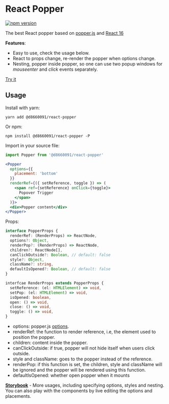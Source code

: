 # React Popper

[![npm version](https://badge.fury.io/js/%40d8660091%2Freact-popper.svg)](https://badge.fury.io/js/%40d8660091%2Freact-popper)

The best React popper based on [popper.js](https://github.com/FezVrasta/popper.js) and [React 16](https://reactjs.org/blog/2017/09/26/react-v16.0.html)

**Features**:
* Easy to use, check the usage below.
* React to props change, re-render the popper when options change.
* Nesting, popper inside popper, so one can use two popup windows for _mouseenter_ and _click_ events separately.

[Try it](https://d8660091.github.io/react-popper/)

## Usage

Install with yarn:

``` shell
yarn add @d8660091/react-popper
```

Or npm:

``` shell
npm install @d8660091/react-popper -P
```

Import in your source file:

``` jsx
import Popper from '@d8660091/react-popper'

<Popper
  options={{ 
    placement: 'bottom'
  }}
  renderRef={({ setReference, toggle }) => (
    <span ref={setReference} onClick={toggle}>
      Popover Trigger
    </span>
  )}>
  <div>Popper content</div>
</Popper>
```

Props:

``` typescript
interface PopperProps {
  renderRef: (RenderProps) => ReactNode,
  options?: Object,
  renderPop?: (RenderProps) => ReactNode,
  children?: ReactNode[],
  canClickOutside?: Boolean, // default: false
  style?: Object,
  className?: string,
  defaultIsOpened?: Boolean, // default: false
}

interfcae RenderProps extends PopperProps {
  setReference: (el: HTMLElement) => void,
  setPop: (el: HTMLElement) => void,
  isOpened: boolean,
  open: () => void,
  close: () => void,
  toggle: () => void,
}
```

* options: popper.js [options](https://popper.js.org/popper-documentation.html#defaults).
* renderRef: the function to render reference, i.e, the element used to position the popper.
* children: content inside the popper.
* canClickOutside: if true, popper will not hide itself when users click outside.
* style and className: goes to the popper instead of the reference.
* renderPop: if this function is set, the children, style and className will be ignored and the popper will be rendered using this function.
* defaultIsOpened: whether open popper when it mounts

[**Storybook**](https://d8660091.github.io/react-popper/) - More usages, including specifying options, styles and nesting. You can also play with the components by live editing the options and placements.


